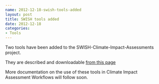 ```yaml
---
name: 2012-12-18-swish-tools-added
layout: post
title: SWISH tools added
date: 2012-12-18
categories:
- Tools
---
```


Two tools have been added to the SWISH-Climate-Impact-Assessments project.

They are described and downloadable [from this page](/tools.html)

More documentation on the use of these tools in Climate Impact Assessment Workflows will follow soon.


